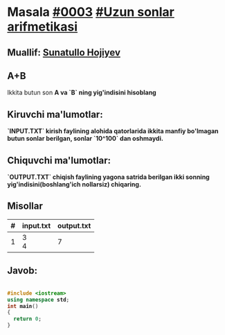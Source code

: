 <h1>Masala <a href="https://robocontest.uz/tasks/0003">#0003</a> <a href="https://robocontest.uz/tasks?category=2">#Uzun sonlar arifmetikasi</a></h1>
<h2> Muallif: <a href="https://robocontest.uz/profile/sunnat">Sunatullo Hojiyev</a></h2>
<h2>A+B</h2>
<p>
	Ikkita butun son <b>A<b> va `B` ning yig'indisini hisoblang
</p>
<h2>Kiruvchi ma'lumotlar:</h2>
<p>
	`INPUT.TXT` kirish faylining alohida qatorlarida ikkita manfiy bo'lmagan butun sonlar berilgan, sonlar `10^100` dan oshmaydi.
</p>
<h2>Chiquvchi ma'lumotlar:</h2>
<p>
	`OUTPUT.TXT` chiqish faylining yagona satrida berilgan ikki sonning yig'indisini(boshlang'ich nollarsiz) chiqaring.
</p>
<h2>Misollar</h2>
<table>
  <thead>
  	<tr>
		<th>#</th>
	    <th>input.txt</th>
	    <th>output.txt</th>
  	</tr>
  </thead>
  <tbody>
  	<tr>
		  <td>1</td>
	    <td>3<br>4</td>
	    <td>7</td>
	  </tr>
  </tbody>
</table>
<h2>Javob:</h2>

######
```cpp
#include <iostream>
using namespace std;
int main()
{
  return 0;
}
```
